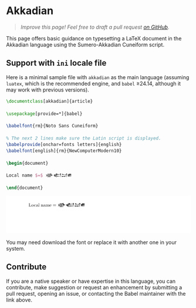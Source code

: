 # Akkadian

<blockquote>
  <p><em>Improve this page! Feel free to draft a pull request <a href="https://github.com/latex3/babel/tree/docs/docs">on GitHub</a>.</em></p>
</blockquote>

This page offers basic guidance on typesetting a LaTeX document in the
Akkadian language using the Sumero-Akkadian Cuneiform script.

## Support with `ini` locale file

Here is a minimal sample file with `akkadian` as the main language
(assuming `luatex`, which is the recommended engine, and `babel` ≥24.14,
although it may work with previous versions).

```tex
\documentclass[akkadian]{article}

\usepackage[provide=*]{babel}

\babelfont{rm}{Noto Sans Cuneiform}

% The next 2 lines make sure the Latin script is displayed.
\babelprovide[onchar=fonts letters]{english}
\babelfont[english]{rm}{NewComputerModern10}

\begin{document}

Local name $=$ 𒀝𒅗𒁺𒌑

\end{document}
```

![](../media/locale-akkadian.png)

You may need download the font or replace it with another one in your
system.

## Contribute

If you are a native speaker or have expertise in this language, you can
contribute, make suggestion or request an enhancement by submitting a
pull request, opening an issue, or contacting the Babel maintainer with
the link above.